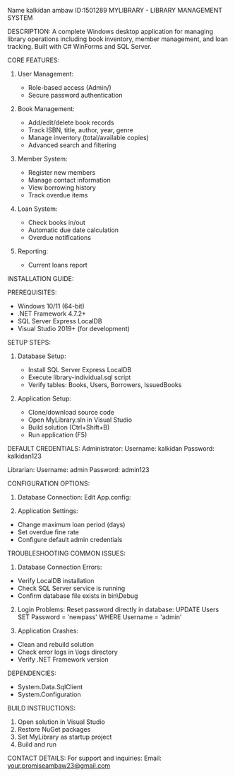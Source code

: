 Name kalkidan ambaw        ID:1501289
MYLIBRARY - LIBRARY MANAGEMENT SYSTEM

DESCRIPTION:
A complete Windows desktop application for managing library operations including book inventory, member management, and loan tracking. Built with C# WinForms and SQL Server.

CORE FEATURES:
1. User Management:
   - Role-based access (Admin/)
   - Secure password authentication

2. Book Management:
   - Add/edit/delete book records
   - Track ISBN, title, author, year, genre
   - Manage inventory (total/available copies)
   - Advanced search and filtering

3. Member System:
   - Register new members
   - Manage contact information
   - View borrowing history
   - Track overdue items

4. Loan System:
   - Check books in/out
   - Automatic due date calculation
   - Overdue notifications

5. Reporting:
   - Current loans report

INSTALLATION GUIDE:

PREREQUISITES:
- Windows 10/11 (64-bit)
- .NET Framework 4.7.2+
- SQL Server Express LocalDB
- Visual Studio 2019+ (for development)

SETUP STEPS:
1. Database Setup:
   - Install SQL Server Express LocalDB
   - Execute library-individual.sql script
   - Verify tables: Books, Users, Borrowers, IssuedBooks

2. Application Setup:
   - Clone/download source code
   - Open MyLibrary.sln in Visual Studio
   - Build solution (Ctrl+Shift+B)
   - Run application (F5)

DEFAULT CREDENTIALS:
Administrator:
Username: kalkidan
Password: kalkidan123

Librarian:
Username: admin
Password: admin123

CONFIGURATION OPTIONS:

1. Database Connection:
Edit App.config:
<connectionStrings>
  <add name="MyLibraryDB"
   connectionString="Data Source=(LocalDB)\MSSQLLocalDB;
   AttachDbFilename=|DataDirectory|\MyLibrary.mdf;
   Integrated Security=True"
   providerName="System.Data.SqlClient"/>
</connectionStrings>

2. Application Settings:
- Change maximum loan period (days)
- Set overdue fine rate
- Configure default admin credentials

TROUBLESHOOTING COMMON ISSUES:

1. Database Connection Errors:
- Verify LocalDB installation
- Check SQL Server service is running
- Confirm database file exists in bin\Debug

2. Login Problems:
Reset password directly in database:
UPDATE Users SET Password = 'newpass' WHERE Username = 'admin'

3. Application Crashes:
- Clean and rebuild solution
- Check error logs in \logs directory
- Verify .NET Framework version

DEPENDENCIES:
- System.Data.SqlClient
- System.Configuration

BUILD INSTRUCTIONS:
1. Open solution in Visual Studio
2. Restore NuGet packages
3. Set MyLibrary as startup project
4. Build and run

CONTACT DETAILS:
For support and inquiries:
Email: your.promiseambaw23@gmail.com
